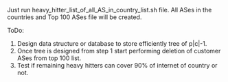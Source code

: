 Just run heavy_hitter_list_of_all_AS_in_country_list.sh file. All ASes in the countries and Top 100 ASes file will be created.

ToDo:
1. Design data structure or database to store efficiently tree of p|c|-1.
2. Once tree is designed from step 1 start performing deletion of customer ASes from top 100 list.
3. Test if remaining heavy hitters can cover 90% of internet of country or not.


